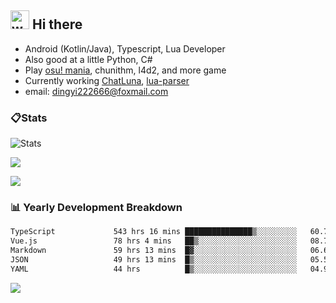 ## <img alt="wave" src="https://raw.githubusercontent.com/MartinHeinz/MartinHeinz/master/wave.gif" width="30px"> Hi there

- Android (Kotlin/Java), Typescript, Lua Developer
- Also good at a little Python, C#
- Play [osu! mania](https://osu.ppy.sh/users/29808669), chunithm, l4d2, and more game
- Currently working [ChatLuna](https://github.com/ChatLunaLab), [lua-parser](https://github.com/dingyi222666/lua-parser)
- email: [dingyi222666@foxmail.com](mailto:dingyi222666@foxmail.com)

### 📋Stats

![Stats](https://github-readme-stats.vercel.app/api?username=dingyi222666&show_icons=true&icon_color=47A69E&title_color=47A69E&count_private=true)    

![](https://api.githubtrends.io/user/svg/dingyi222666/langs?time_range=one_year&include_private=True&loc_metric=changed&theme=classic)

![](http://github-profile-summary-cards.vercel.app/api/cards/productive-time?username=dingyi222666&theme=nord_dark&utcOffset=8)

### 📊 Yearly Development Breakdown

<!--START_SECTION:waka-->

```txt
TypeScript             543 hrs 16 mins ███████████████▒░░░░░░░░░   60.70 %
Vue.js                 78 hrs 4 mins   ██▒░░░░░░░░░░░░░░░░░░░░░░   08.72 %
Markdown               59 hrs 13 mins  █▓░░░░░░░░░░░░░░░░░░░░░░░   06.62 %
JSON                   49 hrs 13 mins  █▒░░░░░░░░░░░░░░░░░░░░░░░   05.50 %
YAML                   44 hrs          █▒░░░░░░░░░░░░░░░░░░░░░░░   04.92 %
```

<!--END_SECTION:waka-->

![](https://komarev.com/ghpvc/?username=dingyi222666)
